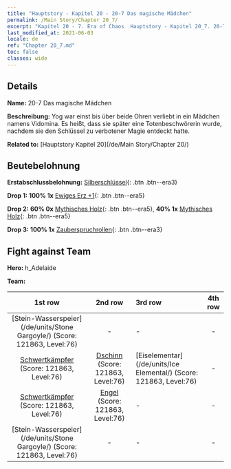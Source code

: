 ```yaml
---
title: "Hauptstory - Kapitel 20 - 20-7 Das magische Mädchen"
permalink: /Main Story/Chapter 20_7/
excerpt: "Kapitel 20 - 7. Era of Chaos  Hauptstory - Kapitel 20_7. 20-7 Das magische Mädchen"
last_modified_at: 2021-06-03
locale: de
ref: "Chapter 20_7.md"
toc: false
classes: wide
---
```


## Details

 **Name:** 20-7 Das magische Mädchen

 **Beschreibung:** Yog war einst bis über beide Ohren verliebt in ein Mädchen namens Vidomina. Es heißt, dass sie später eine Totenbeschwörerin wurde, nachdem sie den Schlüssel zu verbotener Magie entdeckt hatte.

 **Related to:** [Hauptstory Kapitel 20](/de/Main Story/Chapter 20/)

## Beutebelohnung

 **Erstabschlussbelohnung:** [Silberschlüssel](/ItemsDE/con_693/){: .btn .btn--era3}

 **Drop 1:** **100% 1x** [Ewiges Erz +1](/ItemsDE/mat_68/){: .btn .btn--era5}

 **Drop 2:** **60% 0x** [Mythisches Holz](/ItemsDE/mat_62/){: .btn .btn--era5}, **40% 1x** [Mythisches Holz](/ItemsDE/mat_62/){: .btn .btn--era5}

 **Drop 3:** **100% 1x** [Zauberspruchrollen](/ItemsDE/con_694/){: .btn .btn--era3}


## Fight against Team
 **Hero:** h_Adelaide

 **Team:**


  | 1st row | 2nd row | 3rd row | 4th row |
  |:----:|:----:|:----|:----:|
  | [Stein-Wasserspeier](/de/units/Stone Gargoyle/) (Score: 121863, Level:76)  | - | - | - |
  | [Schwertkämpfer](/de/units/Swordsman/) (Score: 121863, Level:76)  | [Dschinn](/de/units/Genie/) (Score: 121863, Level:76)  | [Eiselementar](/de/units/Ice Elemental/) (Score: 121863, Level:76)  | - |
  | [Schwertkämpfer](/de/units/Swordsman/) (Score: 121863, Level:76)  | [Engel](/de/units/Angel/) (Score: 121863, Level:76)  | - | - |
  | [Stein-Wasserspeier](/de/units/Stone Gargoyle/) (Score: 121863, Level:76)  | - | - | - |


